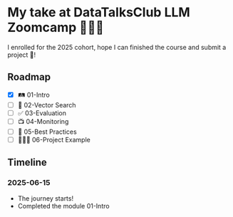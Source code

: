 # My take at DataTalksClub LLM Zoomcamp 👨🏻‍🎓

I enrolled for the 2025 cohort, hope I can finished the course and submit a project 🦾!

## Roadmap

- [x] 🛤️ 01-Intro
- [ ] 🔎 02-Vector Search
- [ ] ✅ 03-Evaluation
- [ ] 📺 04-Monitoring
- [ ] 🔦 05-Best Practices
- [ ] 👷🏻‍♂️ 06-Project Example

## Timeline

### 2025-06-15

- The journey starts!
- Completed the module 01-Intro
